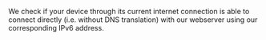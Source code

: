 We check if your device through its current internet connection is able to connect directly (i.e. without DNS translation) with our webserver using our corresponding IPv6 address.
